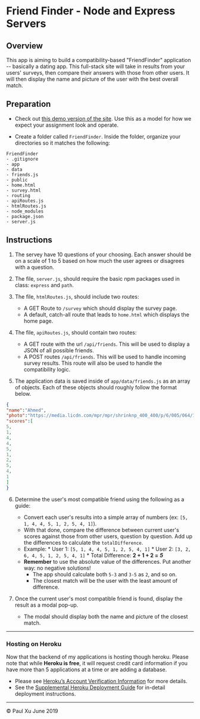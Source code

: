 # Friend Finder - Node and Express Servers

## Overview

This app is aiming to build a compatibility-based "FriendFinder" application -- basically a dating app. This full-stack site will take in results from your users' surveys, then compare their answers with those from other users. It will then display the name and picture of the user with the best overall match.

## Preparation

* Check out [this demo version of the site](https://friend-finder-fsf.herokuapp.com/). Use this as a model for how we expect your assignment look and operate.

* Create a folder called `FriendFinder`. Inside the folder, organize your directories so it matches the following:

```
FriendFinder
- .gitignore
- app
- data
- friends.js
- public
- home.html
- survey.html
- routing
- apiRoutes.js
- htmlRoutes.js
- node_modules
- package.json
- server.js
```

## Instructions

1. The servey have 10 questions of your choosing. Each answer should be on a scale of 1 to 5 based on how much the user agrees or disagrees with a question.

2. The file, `server.js`, should require the basic npm packages used in class: `express` and `path`.

3. The file, `htmlRoutes.js`, should include two routes:

    * A GET Route to `/survey` which should display the survey page.
    * A default, catch-all route that leads to `home.html` which displays the home page.

4. The file, `apiRoutes.js`, should contain two routes:

    * A GET route with the url `/api/friends`. This will be used to display a JSON of all possible friends.
    * A POST routes `/api/friends`. This will be used to handle incoming survey results. This route will also be used to handle the compatibility logic.

5. The application data is saved inside of `app/data/friends.js` as an array of objects. Each of these objects should roughly follow the format below.

```json
{
"name":"Ahmed",
"photo":"https://media.licdn.com/mpr/mpr/shrinknp_400_400/p/6/005/064/1bd/3435aa3.jpg",
"scores":[
5,
1,
4,
4,
5,
1,
2,
5,
4,
1
]
}
```

6. Determine the user's most compatible friend using the following as a guide:

    * Convert each user's results into a simple array of numbers (ex: `[5, 1, 4, 4, 5, 1, 2, 5, 4, 1]`).
    * With that done, compare the difference between current user's scores against those from other users, question by question. Add up the differences to calculate the `totalDifference`.
    * Example:
            * User 1: `[5, 1, 4, 4, 5, 1, 2, 5, 4, 1]`
            * User 2: `[3, 2, 6, 4, 5, 1, 2, 5, 4, 1]`
            * Total Difference: **2 + 1 + 2 =** **_5_**
    * **Remember** to use the absolute value of the differences. Put another way: no negative solutions! 
        - The app should calculate both `5-3` and `3-5` as `2`, and so on.
        - The closest match will be the user with the least amount of difference.

7. Once the current user's most compatible friend is found, display the result as a modal pop-up.
   
   * The modal should display both the name and picture of the closest match.

- - -

### Hosting on Heroku

Now that the backend of my applications is hosting though heroku. Please note that while **Heroku is free**, it will request credit card information if you have more than 5 applications at a time or are adding a database.

- Please see [Heroku’s Account Verification Information](https://devcenter.heroku.com/articles/account-verification) for more details.
- See the [Supplemental Heroku Deployment Guide](../../03-Supplemental/HerokuGuide.md) for in-detail deployment instructions.

- - - 
&copy; Paul Xu June 2019
